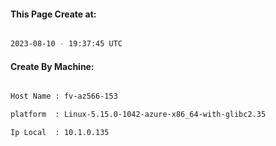 
   
#### This Page Create at:

```bash

2023-08-10 - 19:37:45 UTC

```

#### Create By Machine:

```bash

Host Name : fv-az566-153

platform  : Linux-5.15.0-1042-azure-x86_64-with-glibc2.35

Ip Local  : 10.1.0.135

```

